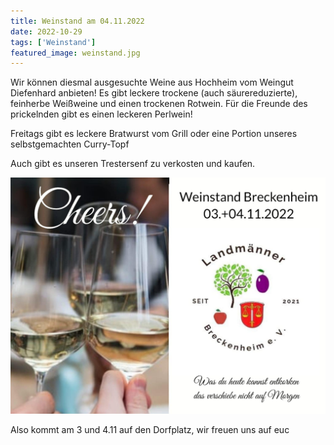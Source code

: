 ```yaml
---
title: Weinstand am 04.11.2022
date: 2022-10-29
tags: ['Weinstand']
featured_image: weinstand.jpg
---
```


Wir können diesmal ausgesuchte Weine aus Hochheim vom Weingut Diefenhard anbieten!
Es gibt leckere trockene (auch säurereduzierte), feinherbe Weißweine und einen trockenen Rotwein.
Für die Freunde des prickelnden gibt es einen leckeren Perlwein!

Freitags gibt es leckere Bratwurst vom Grill oder eine Portion unseres selbstgemachten Curry-Topf

Auch gibt es unseren Trestersenf zu verkosten und kaufen.

![Weinstand](weinstand.jpg)

Also kommt am 3 und 4.11 auf den Dorfplatz, wir freuen uns auf euc

